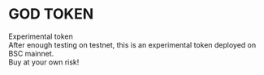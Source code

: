 # GOD TOKEN  
Experimental token  
After enough testing on testnet, this is an experimental token deployed on BSC mainnet.  
Buy at your own risk!
